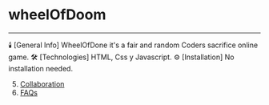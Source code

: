 # wheelOfDoom
***************

🕯️ [General Info] 
      WheelOfDone it's a fair and random Coders sacrifice online game.
🛠️ [Technologies]
      HTML, Css y Javascript.
⚙️ [Installation]
      No installation needed.
      
5. [Collaboration](#collaboration)
6. [FAQs](#faqs)
